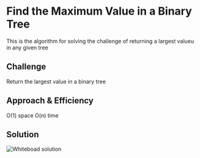 # Find the Maximum Value in a Binary Tree
This is the algorithm for solving the challenge of returning a largest valueu in any given tree

## Challenge
Return the largest value in a binary tree 
## Approach & Efficiency
O(1) space
O(n) time
## Solution
![Whiteboad solution](assetS/capture.)
